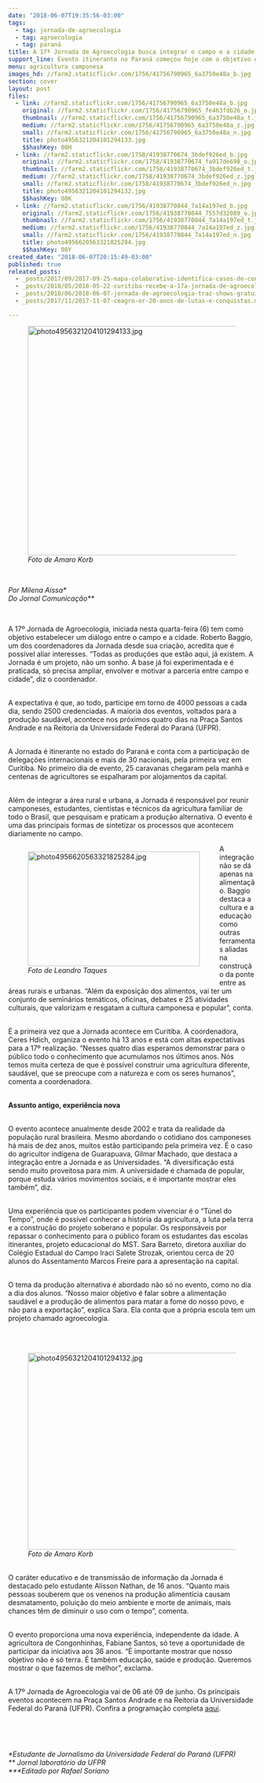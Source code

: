 ```yaml
---
date: "2018-06-07T19:35:56-03:00"
tags:
  - tag: jornada-de-agroecologia
  - tag: agroecologia
  - tag: paraná
title: A 17ª Jornada de Agroecologia busca integrar o campo e a cidade
support_line: Evento itinerante no Paraná começou hoje com o objetivo de construir um projeto popular e soberano para a agricultura.
menu: agricultura camponesa
images_hd: //farm2.staticflickr.com/1756/41756790965_6a3750e48a_b.jpg
section: cover
layout: post
files:
  - link: //farm2.staticflickr.com/1756/41756790965_6a3750e48a_b.jpg
    original: //farm2.staticflickr.com/1756/41756790965_fe463fdb26_o.jpg
    thumbnail: //farm2.staticflickr.com/1756/41756790965_6a3750e48a_t.jpg
    medium: //farm2.staticflickr.com/1756/41756790965_6a3750e48a_z.jpg
    small: //farm2.staticflickr.com/1756/41756790965_6a3750e48a_n.jpg
    title: photo4956321204101294133.jpg
    $$hashKey: 08H
  - link: //farm2.staticflickr.com/1758/41938770674_3bdef926ed_b.jpg
    original: //farm2.staticflickr.com/1758/41938770674_fa917de698_o.jpg
    thumbnail: //farm2.staticflickr.com/1758/41938770674_3bdef926ed_t.jpg
    medium: //farm2.staticflickr.com/1758/41938770674_3bdef926ed_z.jpg
    small: //farm2.staticflickr.com/1758/41938770674_3bdef926ed_n.jpg
    title: photo4956321204101294132.jpg
    $$hashKey: 08K
  - link: //farm2.staticflickr.com/1756/41938770844_7a14a197ed_b.jpg
    original: //farm2.staticflickr.com/1756/41938770844_7557d32089_o.jpg
    thumbnail: //farm2.staticflickr.com/1756/41938770844_7a14a197ed_t.jpg
    medium: //farm2.staticflickr.com/1756/41938770844_7a14a197ed_z.jpg
    small: //farm2.staticflickr.com/1756/41938770844_7a14a197ed_n.jpg
    title: photo4956620563321825284.jpg
    $$hashKey: 08Y
created_date: "2018-06-07T20:15:49-03:00"
published: true
releated_posts:
  - _posts/2017/09/2017-09-25-mapa-colaborativo-identifica-casos-de-contaminacao-por-agrotoxicos-no-parana.md
  - _posts/2018/05/2018-05-22-curitiba-recebe-a-17a-jornada-de-agroecologia.md
  - _posts/2018/06/2018-06-07-jornada-de-agroecologia-traz-shows-gratuitos-de-ana-canas-otto-e-bateria-da-tuiuti-para-curitiba.md
  - _posts/2017/11/2017-11-07-ceagro-or-20-anos-de-lutas-e-conquistas.md

---
```

<figure class="image"><img alt="photo4956321204101294133.jpg" height="466" src="//farm2.staticflickr.com/1756/41756790965_6a3750e48a_b.jpg" width="700" />
<figcaption><em>Foto de Amaro Korb</em></figcaption>
</figure>

<p>&nbsp;</p>

<p><em>Por Milena A&iacute;ssa*<br />
Do Jornal Comunica&ccedil;&atilde;o**</em></p>

<p>&nbsp;</p>

<p>A 17&ordm; Jornada de Agroecologia, iniciada nesta quarta-feira (6) tem como objetivo estabelecer um di&aacute;logo entre o campo e a cidade. Roberto Baggio, um dos coordenadores da Jornada desde sua cria&ccedil;&atilde;o, acredita que &eacute; poss&iacute;vel aliar interesses. &ldquo;Todas as produ&ccedil;&otilde;es que est&atilde;o aqui, j&aacute; existem. A Jornada &eacute; um projeto, n&atilde;o um sonho. A base j&aacute; foi experimentada e &eacute; praticada, s&oacute; precisa ampliar, envolver e motivar a parceria entre campo e cidade&rdquo;, diz o coordenador.</p>

<p><br />
A expectativa &eacute; que, ao todo, participe em torno de 4000 pessoas a cada dia, sendo 2500 credenciadas. A maioria dos eventos, voltados para a produ&ccedil;&atilde;o saud&aacute;vel, acontece nos pr&oacute;ximos quatro dias na Pra&ccedil;a Santos Andrade e na Reitoria da Universidade Federal do Paran&aacute; (UFPR).</p>

<p><br />
A Jornada &eacute; itinerante no estado do Paran&aacute; e conta com a participa&ccedil;&atilde;o de delega&ccedil;&otilde;es internacionais e mais de 30 nacionais, pela primeira vez em Curitiba. No primeiro dia de evento, 25 caravanas chegaram pela manh&atilde; e centenas de agricultores se espalharam por alojamentos da capital.</p>

<p><br />
Al&eacute;m de integrar a &aacute;rea rural e urbana, a Jornada &eacute; respons&aacute;vel por reunir camponeses, estudantes, cientistas e t&eacute;cnicos da agricultura familiar de todo o Brasil, que pesquisam e praticam a produ&ccedil;&atilde;o alternativa. O evento &eacute; uma das principais formas de sintetizar os processos que acontecem diariamente no campo.</p>

<figure class="image" style="float:left"><img alt="photo4956620563321825284.jpg" height="233" src="//farm2.staticflickr.com/1756/41938770844_7a14a197ed_b.jpg" width="350" />
<figcaption><em>Foto de Leandro Taques</em></figcaption>
</figure>

<p>A integra&ccedil;&atilde;o n&atilde;o se d&aacute; apenas na alimenta&ccedil;&atilde;o. Baggio destaca a cultura e a educa&ccedil;&atilde;o como outras ferramentas aliadas na constru&ccedil;&atilde;o da ponte entre as &aacute;reas rurais e urbanas. &ldquo;Al&eacute;m da exposi&ccedil;&atilde;o dos alimentos, vai ter um conjunto de semin&aacute;rios tem&aacute;ticos, oficinas, debates e 25 atividades culturais, que valorizam e resgatam a cultura camponesa e popular&rdquo;, conta.</p>

<p><br />
&Eacute; a primeira vez que a Jornada acontece em Curitiba. A coordenadora, Ceres Hdich, organiza o evento h&aacute; 13 anos e est&aacute; com altas expectativas para a 17&ordm; realiza&ccedil;&atilde;o. &ldquo;Nesses quatro dias esperamos demonstrar para o p&uacute;blico todo o conhecimento que acumulamos nos &uacute;ltimos anos. N&oacute;s temos muita certeza de que &eacute; poss&iacute;vel construir uma agricultura diferente, saud&aacute;vel, que se preocupe com a natureza e com os seres humanos&rdquo;, comenta a coordenadora.</p>

<p><br />
<strong>Assunto antigo, experi&ecirc;ncia nova</strong></p>

<p><br />
O evento acontece anualmente desde 2002 e trata da realidade da popula&ccedil;&atilde;o rural brasileira. Mesmo abordando o cotidiano dos camponeses h&aacute; mais de dez anos, muitos est&atilde;o participando pela primeira vez. &Eacute; o caso do agricultor ind&iacute;gena de Guarapuava, Gilmar Machado, que destaca a integra&ccedil;&atilde;o entre a Jornada e as Universidades. &ldquo;A diversifica&ccedil;&atilde;o est&aacute; sendo muito proveitosa para mim. A universidade &eacute; chamada de popular, porque estuda v&aacute;rios movimentos sociais, e &eacute; importante mostrar eles tamb&eacute;m&rdquo;, diz.</p>

<p><br />
Uma experi&ecirc;ncia que os participantes podem vivenciar &eacute; o &ldquo;T&uacute;nel do Tempo&rdquo;, onde &eacute; poss&iacute;vel conhecer a hist&oacute;ria da agricultura, a luta pela terra e a constru&ccedil;&atilde;o do projeto soberano e popular. Os respons&aacute;veis por repassar o conhecimento para o p&uacute;blico foram os estudantes das escolas itinerantes, projeto educacional do MST. Sara Barreto, diretora auxiliar do Col&eacute;gio Estadual do Campo Iraci Salete Strozak, orientou cerca de 20 alunos do Assentamento Marcos Freire para a apresenta&ccedil;&atilde;o na capital.</p>

<p><br />
O tema da produ&ccedil;&atilde;o alternativa &eacute; abordado n&atilde;o s&oacute; no evento, como no dia a dia dos alunos. &ldquo;Nosso maior objetivo &eacute; falar sobre a alimenta&ccedil;&atilde;o saud&aacute;vel e a produ&ccedil;&atilde;o de alimentos para matar a fome do nosso povo, e n&atilde;o para a exporta&ccedil;&atilde;o&rdquo;, explica Sara. Ela conta que a pr&oacute;pria escola tem um projeto chamado agroecologia.</p>

<p><br />
&nbsp;</p>

<figure class="image"><img alt="photo4956321204101294132.jpg" height="400" src="//farm2.staticflickr.com/1758/41938770674_3bdef926ed_b.jpg" width="600" />
<figcaption><em>Foto de Amaro Korb</em></figcaption>
</figure>

<p><br />
O car&aacute;ter educativo e de transmiss&atilde;o de informa&ccedil;&atilde;o da Jornada &eacute; destacado pelo estudante Alisson Nathan, de 16 anos. &ldquo;Quanto mais pessoas souberem que os venenos na produ&ccedil;&atilde;o aliment&iacute;cia causam desmatamento, polui&ccedil;&atilde;o do meio ambiente e morte de animais, mais chances t&ecirc;m de diminuir o uso com o tempo&rdquo;, comenta.</p>

<p><br />
O evento proporciona uma nova experi&ecirc;ncia, independente da idade. A agricultora de Congonhinhas, Fabiane Santos, s&oacute; teve a oportunidade de participar da iniciativa aos 36 anos. &ldquo;&Eacute; importante mostrar que nosso objetivo n&atilde;o &eacute; s&oacute; terra. &Eacute; tamb&eacute;m educa&ccedil;&atilde;o, sa&uacute;de e produ&ccedil;&atilde;o. Queremos mostrar o que fazemos de melhor&rdquo;, exclama.</p>

<p><br />
A 17&ordm; Jornada de Agroecologia vai de 06 at&eacute; 09 de junho. Os principais eventos acontecem na Pra&ccedil;a Santos Andrade e na Reitoria da Universidade Federal do Paran&aacute; (UFPR). Confira a programa&ccedil;&atilde;o completa <a href="http://www.jornadaagroecologia.com.br/?p=4592">aqui</a>.</p>

<p>&nbsp;</p>

<p>&nbsp;</p>

<p><em>*Estudante de Jornalismo da Universidade Federal do Paran&aacute; (UFPR)<br />
** Jornal laborat&oacute;rio da UFPR<br />
***Editado por Rafael Soriano</em></p>
